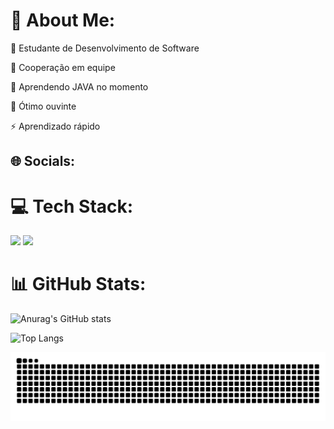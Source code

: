 # 💫 About Me:

🔭 Estudante de Desenvolvimento de Software

🤝 Cooperação em equipe

🌱 Aprendendo JAVA no momento

💬 Ótimo ouvinte

⚡ Aprendizado rápido


## 🌐 Socials:


# 💻 Tech Stack:


<img src="https://cdn.jsdelivr.net/gh/devicons/devicon@latest/icons/java/java-original.svg" height="60"/>  
<img src="https://cdn.jsdelivr.net/gh/devicons/devicon@latest/icons/mysql/mysql-original-wordmark.svg" height="60"/>

  
# 📊 GitHub Stats:


![Anurag's GitHub stats](https://github-readme-stats.vercel.app/api?username=Schuab3000s&show_icons=true&theme=gotham&include_all_commits=true)


![Top Langs](https://github-readme-stats.vercel.app/api/top-langs/?username=Schuab3000s&hide_progress=false&layout=compact&theme=gotham)

<picture>
  <source media="(prefers-color-scheme: dark)" srcset="https://raw.githubusercontent.com/Schuab3000s/Schuab3000s/output/github-contribution-grid-snake-dark.svg">
  <source media="(prefers-color-scheme: light)" srcset="https://raw.githubusercontent.com/Schuab3000s/Schuab3000s/output/github-contribution-grid-snake.svg">
  <img alt="github contribution grid snake animation" src="https://raw.githubusercontent.com/Schuab3000s/Schuab3000s/output/github-contribution-grid-snake.svg">
</picture>



